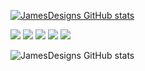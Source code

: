 

[![JamesDesigns GitHub stats](https://github-readme-stats.vercel.app/api?username=jamesdesigns&show_icons=true&theme=dark)](https://github.com/jamesdesigns/github-readme-stats) 

![](https://img.shields.io/badge/Code-HTML-informational?style=flat&logo=JS&logoColor=white&color=2bbc8a)
![](https://img.shields.io/badge/Code-CSS-informational?style=flat&logo=JS&logoColor=white&color=2bbc8a) 
![](https://img.shields.io/badge/Code-JAVASCRIPT-informational?style=flat&logo=JS&logoColor=white&color=2bbc8a)
![](https://img.shields.io/badge/Code-REACT-informational?style=flat&logo=JS&logoColor=white&color=2bbc8a)
![](https://img.shields.io/badge/Code-GATSBY-informational?style=flat&logo=JS&logoColor=white&color=2bbc8a)

![JamesDesigns GitHub stats](https://github-readme-stats.vercel.app/api?username=jamesdesigns&show_icons=true&theme=cobalt)





